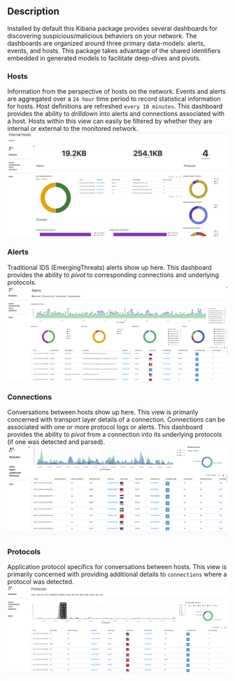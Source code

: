 ## Description
Installed by default this Kibana package provides several dashboards for discovering suspicious/malicious behaviors on your network.  The dashboards are organized around three primary data-models: alerts, events, and hosts. This package takes advantage of the shared identifiers embedded in generated models to facilitate deep-dives and pivots.

### Hosts
Information from the perspective of hosts on the network.  Events and alerts are aggregated over a `24 hour` time period to record  statistical information for hosts. Host definitions are refreshed `every 10 minutes`.   This dashboard provides the ability to *drilldown* into alerts and connections associated with a host. Hosts within this view can easily be filtered by whether they are internal or external to the monitored network.
![kibana_dashboard_hosts.png](../../../../data/img/kibana_dashboard_hosts.png)

### Alerts
Traditional IDS (EmergingThreats) alerts show up here.  This dashboard provides the ability to *pivot* to corresponding connections and underlying protocols.
![kibana_dashboard_alerts.png](../../../../data/img/kibana_dashboard_alerts.png)

### Connections
Conversations between hosts show up here. This view is primarily concerned with transport layer details of a connection. Connections can be associated with one or more protocol logs or alerts.  This dashboard provides the ability to *pivot* from a connection into its underlying protocols (if one was detected and parsed).
![kibana_dashboard_connections.png](../../../../data/img/kibana_dashboard_connections.png)

### Protocols
Application protocol specifics for conversations between hosts. This view is primarily concerned with providing additional details to `connections` where a protocol was detected.
![img.png](../../../../data/img/kibana_dashboard_protocols.png)
